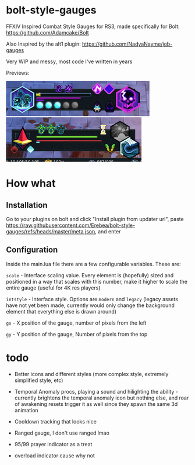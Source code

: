 # bolt-style-gauges
FFXIV Inspired Combat Style Gauges for RS3, made specifically for Bolt: https://github.com/Adamcake/Bolt

Also Inspired by the alt1 plugin: https://github.com/NadyaNayme/job-gauges

Very WIP and messy, most code I've written in years

Previews:

![This is Necromancy](/assets/preview-necromancy.png)
![This is Magic](/assets/preview-magic.png)

# How what

## Installation
Go to your plugins on bolt and click "Install plugin from updater url", paste https://raw.githubusercontent.com/Erebea/bolt-style-gauges/refs/heads/master/meta.json, and enter

## Configuration
Inside the main.lua file there are a few configurable variables. These are:

`scale` - Interface scaling value. Every element is (hopefully) sized and positioned in a way that scales with this number, make it higher to scale the entire gauge (useful for 4K res players)

`intstyle` - Interface style. Options are `modern` and `legacy` (legacy assets have not yet been made, currently would only change the background element that everything else is drawn around)

`gx` - X position of the gauge, number of pixels from the left

`gy` - Y position of the gauge, Number of pixels from the top

# todo
- Better icons and different styles (more complex style, extremely simplified style, etc)

- Temporal Anomaly procs, playing a sound and hilighting the ability - currently brightens the temporal anomaly icon but nothing else, and roar of awakening resets trigger it as well since they spawn the same 3d animation

- Cooldown tracking that looks nice

- Ranged gauge, I don't use ranged lmao

- 95/99 prayer indicator as a treat

- overload indicator cause why not

